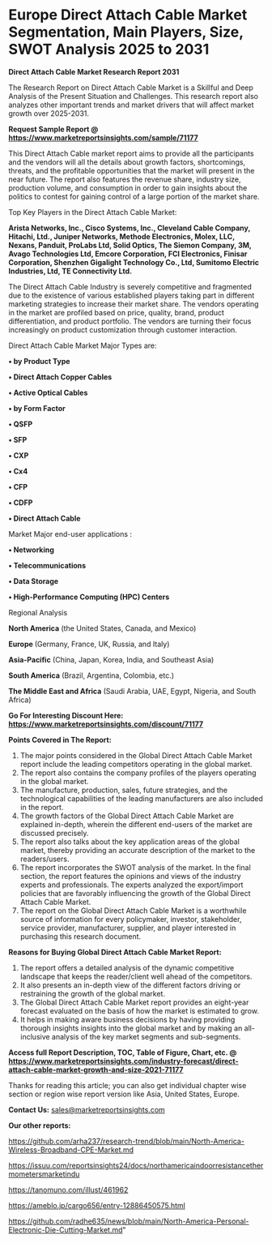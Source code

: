 # Europe Direct Attach Cable Market Segmentation, Main Players, Size, SWOT Analysis 2025 to 2031

<strong>Direct Attach Cable Market Research Report 2031</strong>

The Research Report on Direct Attach Cable Market is a Skillful and Deep Analysis of the Present Situation and Challenges. This research report also analyzes other important trends and market drivers that will affect market growth over 2025-2031.

<strong>Request Sample Report @ <a href=https://www.marketreportsinsights.com/sample/71177>https://www.marketreportsinsights.com/sample/71177</a></strong>

This Direct Attach Cable market report aims to provide all the participants and the vendors will all the details about growth factors, shortcomings, threats, and the profitable opportunities that the market will present in the near future. The report also features the revenue share, industry size, production volume, and consumption in order to gain insights about the politics to contest for gaining control of a large portion of the market share.

Top Key Players in the Direct Attach Cable Market:

<strong>Arista Networks, Inc., Cisco Systems, Inc., Cleveland Cable Company, Hitachi, Ltd., Juniper Networks, Methode Electronics, Molex, LLC, Nexans, Panduit, ProLabs Ltd, Solid Optics, The Siemon Company, 3M, Avago Technologies Ltd, Emcore Corporation, FCI Electronics, Finisar Corporation, Shenzhen Gigalight Technology Co., Ltd, Sumitomo Electric Industries, Ltd, TE Connectivity Ltd.</strong>

The Direct Attach Cable Industry is severely competitive and fragmented due to the existence of various established players taking part in different marketing strategies to increase their market share. The vendors operating in the market are profiled based on price, quality, brand, product differentiation, and product portfolio. The vendors are turning their focus increasingly on product customization through customer interaction.

Direct Attach Cable Market Major Types are:

<strong>• by Product Type

• Direct Attach Copper Cables

• Active Optical Cables

• by Form Factor

• QSFP

• SFP

• CXP

• Cx4

• CFP

• CDFP

• Direct Attach Cable</strong>

Market Major end-user applications :

<strong>• Networking

• Telecommunications

• Data Storage

• High-Performance Computing (HPC) Centers</strong>

Regional Analysis

</u><strong><b>North America</b></strong> (the United States, Canada, and Mexico)

<strong><b>Europe </b></strong>(Germany, France, UK, Russia, and Italy)

<strong><b>Asia-Pacific</b></strong> (China, Japan, Korea, India, and Southeast Asia)

<strong><b>South America</b></strong> (Brazil, Argentina, Colombia, etc.)

<strong><b>The Middle East and Africa</b></strong> (Saudi Arabia, UAE, Egypt, Nigeria, and South Africa)

<strong>Go For Interesting Discount Here: <a href=https://www.marketreportsinsights.com/discount/71177>https://www.marketreportsinsights.com/discount/71177</a></strong>

<strong>Points Covered in The Report:</strong>
<ol>
  <li>The major points considered in the Global Direct Attach Cable Market report include the leading competitors operating in the global market.</li>
  <li>The report also contains the company profiles of the players operating in the global market.</li>
  <li>The manufacture, production, sales, future strategies, and the technological capabilities of the leading manufacturers are also included in the report.</li>
  <li>The growth factors of the Global Direct Attach Cable Market are explained in-depth, wherein the different end-users of the market are discussed precisely.</li>
  <li>The report also talks about the key application areas of the global market, thereby providing an accurate description of the market to the readers/users.</li>
  <li>The report incorporates the SWOT analysis of the market. In the final section, the report features the opinions and views of the industry experts and professionals. The experts analyzed the export/import policies that are favorably influencing the growth of the Global Direct Attach Cable Market.</li>
  <li>The report on the Global Direct Attach Cable Market is a worthwhile source of information for every policymaker, investor, stakeholder, service provider, manufacturer, supplier, and player interested in purchasing this research document.</li>
</ol>
<strong>Reasons for Buying Global Direct Attach Cable Market Report:</strong>

<ol>
  <li>The report offers a detailed analysis of the dynamic competitive landscape that keeps the reader/client well ahead of the competitors.</li>
  <li>It also presents an in-depth view of the different factors driving or restraining the growth of the global market.</li>
  <li>The Global Direct Attach Cable Market report provides an eight-year forecast evaluated on the basis of how the market is estimated to grow.</li>
  <li>It helps in making aware business decisions by having providing thorough insights insights into the global market and by making an all-inclusive analysis of the key market segments and sub-segments.</li>
</ol>
<strong>Access full Report Description, TOC, Table of Figure, Chart, etc. @ <a href=https://www.marketreportsinsights.com/industry-forecast/direct-attach-cable-market-growth-and-size-2021-71177>https://www.marketreportsinsights.com/industry-forecast/direct-attach-cable-market-growth-and-size-2021-71177</a></strong>


Thanks for reading this article; you can also get individual chapter wise section or region wise report version like Asia, United States, Europe.

<strong>Contact Us:</strong>
sales@marketreportsinsights.com

<strong>Our other reports:</strong>

<a href=https://github.com/arha237/research-trend/blob/main/North-America-Wireless-Broadband-CPE-Market.md>https://github.com/arha237/research-trend/blob/main/North-America-Wireless-Broadband-CPE-Market.md</a>

<a href=https://issuu.com/reportsinsights24/docs/northamericaindoorresistancethermometersmarketindu>https://issuu.com/reportsinsights24/docs/northamericaindoorresistancethermometersmarketindu</a>

<a href=https://tanomuno.com/illust/461962>https://tanomuno.com/illust/461962</a>

<a href=https://ameblo.jp/cargo656/entry-12886450575.html>https://ameblo.jp/cargo656/entry-12886450575.html</a>

<a href=https://github.com/radhe635/news/blob/main/North-America-Personal-Electronic-Die-Cutting-Market.md>https://github.com/radhe635/news/blob/main/North-America-Personal-Electronic-Die-Cutting-Market.md</a>"
